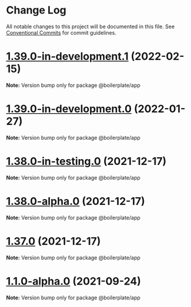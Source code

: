 # Change Log

All notable changes to this project will be documented in this file.
See [Conventional Commits](https://conventionalcommits.org) for commit guidelines.

# [1.39.0-in-development.1](https://github.com/nrkno/tv-automation-package-manager/compare/v1.39.0-in-development.0...v1.39.0-in-development.1) (2022-02-15)

**Note:** Version bump only for package @boilerplate/app





# [1.39.0-in-development.0](https://github.com/nrkno/tv-automation-package-manager/compare/v1.37.0-alpha.1...v1.39.0-in-development.0) (2022-01-27)

**Note:** Version bump only for package @boilerplate/app





# [1.38.0-in-testing.0](https://github.com/nrkno/tv-automation-package-manager/compare/v1.37.0...v1.38.0-in-testing.0) (2021-12-17)

**Note:** Version bump only for package @boilerplate/app





# [1.38.0-alpha.0](https://github.com/nrkno/tv-automation-package-manager/compare/v1.37.0...v1.38.0-alpha.0) (2021-12-17)

**Note:** Version bump only for package @boilerplate/app





# [1.37.0](https://github.com/nrkno/tv-automation-package-manager/compare/v1.37.0-alpha.1...v1.37.0) (2021-12-17)

**Note:** Version bump only for package @boilerplate/app





# [1.1.0-alpha.0](https://github.com/nrkno/tv-automation-package-manager/compare/v1.0.2...v1.1.0-alpha.0) (2021-09-24)

**Note:** Version bump only for package @boilerplate/app
